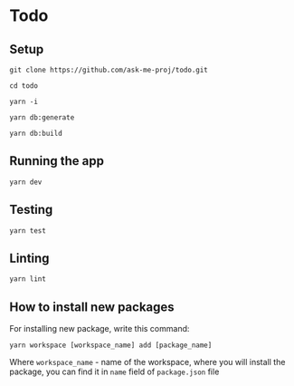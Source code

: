 # Todo

## Setup

```shell
git clone https://github.com/ask-me-proj/todo.git
```

```shell
cd todo
```

```shell
yarn -i
```

```shell
yarn db:generate
```

```shell
yarn db:build
```

## Running the app

```shell
yarn dev
```

## Testing

```shell
yarn test
```

## Linting

```shell
yarn lint
```

## How to install new packages

For installing new package, write this command:

```shell
yarn workspace [workspace_name] add [package_name]
```

Where `workspace_name` - name of the workspace, where you will install the package, you can find it in `name` field of `package.json` file
